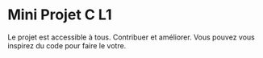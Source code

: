 # Mini Projet C L1

Le projet est accessible à tous. Contribuer et améliorer.
Vous pouvez vous inspirez du code pour faire le votre.

